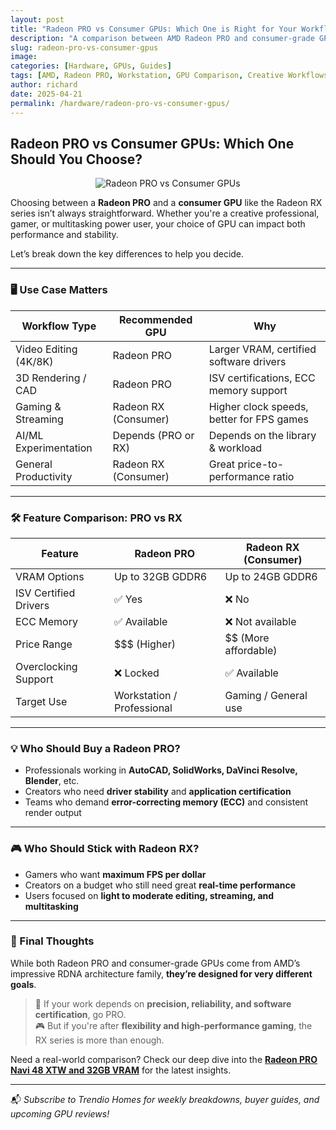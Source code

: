 ```yaml
---
layout: post
title: "Radeon PRO vs Consumer GPUs: Which One is Right for Your Workflow?"
description: "A comparison between AMD Radeon PRO and consumer-grade GPUs to help creatives, gamers, and professionals decide the best graphics card for their needs."
slug: radeon-pro-vs-consumer-gpus
image: 
categories: [Hardware, GPUs, Guides]
tags: [AMD, Radeon PRO, Workstation, GPU Comparison, Creative Workflows]
author: richard
date: 2025-04-21
permalink: /hardware/radeon-pro-vs-consumer-gpus/
---
```


## Radeon PRO vs Consumer GPUs: Which One Should You Choose?

<div style="text-align: center;">
  <img src="https://blogger.googleusercontent.com/img/b/R29vZ2xl/AVvXsEhKVDcKvZ9tDTRUdccr7-6ilyOpt66kXBFlrsauDm0v1RIv-w0PbIOrIriM2fX8Aic8oNyT9XFINfvKNzhg24eKUpbdkjvTDXIe6SAyFTYBeL4bhorZ7LfYMNyXktC8-jsW2hkoqRWwDItvygIiBGVwfZ-Oejyse8OyTNFbBkcpNKw54P9BFOcpZT8NUHY/s1200/Pro-vs-Consumer-GPUs-Whats-the-difference-Twitter_1200x675.webp" alt="Radeon PRO vs Consumer GPUs">
</div>

Choosing between a **Radeon PRO** and a **consumer GPU** like the Radeon RX series isn’t always straightforward. Whether you're a creative professional, gamer, or multitasking power user, your choice of GPU can impact both performance and stability.

Let’s break down the key differences to help you decide.

---

### 🖥️ Use Case Matters

| Workflow Type           | Recommended GPU     | Why                                       |
|-------------------------|---------------------|--------------------------------------------|
| Video Editing (4K/8K)   | Radeon PRO          | Larger VRAM, certified software drivers    |
| 3D Rendering / CAD      | Radeon PRO          | ISV certifications, ECC memory support     |
| Gaming & Streaming      | Radeon RX (Consumer)| Higher clock speeds, better for FPS games  |
| AI/ML Experimentation   | Depends (PRO or RX) | Depends on the library & workload          |
| General Productivity    | Radeon RX (Consumer)| Great price-to-performance ratio           |

---

### 🛠️ Feature Comparison: PRO vs RX

| Feature                  | Radeon PRO                | Radeon RX (Consumer)       |
|--------------------------|---------------------------|-----------------------------|
| VRAM Options             | Up to 32GB GDDR6          | Up to 24GB GDDR6            |
| ISV Certified Drivers    | ✅ Yes                    | ❌ No                        |
| ECC Memory               | ✅ Available              | ❌ Not available             |
| Price Range              | $$$ (Higher)              | $$ (More affordable)        |
| Overclocking Support     | ❌ Locked                 | ✅ Available                 |
| Target Use               | Workstation / Professional| Gaming / General use        |

---

### 💡 Who Should Buy a Radeon PRO?

- Professionals working in **AutoCAD, SolidWorks, DaVinci Resolve, Blender**, etc.
- Creators who need **driver stability** and **application certification**
- Teams who demand **error-correcting memory (ECC)** and consistent render output

---

### 🎮 Who Should Stick with Radeon RX?

- Gamers who want **maximum FPS per dollar**
- Creators on a budget who still need great **real-time performance**
- Users focused on **light to moderate editing, streaming, and multitasking**

---

### 🔁 Final Thoughts

While both Radeon PRO and consumer-grade GPUs come from AMD’s impressive RDNA architecture family, **they’re designed for very different goals**.

> 💬 If your work depends on **precision, reliability, and software certification**, go PRO.  
> 🎮 But if you're after **flexibility and high-performance gaming**, the RX series is more than enough.

Need a real-world comparison? Check our deep dive into the **[Radeon PRO Navi 48 XTW and 32GB VRAM](/hardware/amd-radeon-pro-navi-48-xtw-32gb/)** for the latest insights.

---

📬 *Subscribe to Trendio Homes for weekly breakdowns, buyer guides, and upcoming GPU reviews!*

